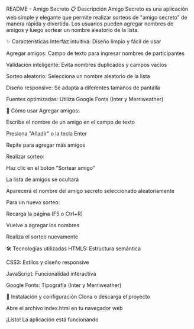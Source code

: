 README - Amigo Secreto
📋 Descripción
Amigo Secreto es una aplicación web simple y elegante que permite realizar sorteos de "amigo secreto" de manera rápida y divertida. Los usuarios pueden agregar nombres de amigos y luego sortear un nombre aleatorio de la lista.

✨ Características
Interfaz intuitiva: Diseño limpio y fácil de usar

Agregar amigos: Campo de texto para ingresar nombres de participantes

Validación inteligente: Evita nombres duplicados y campos vacíos

Sorteo aleatorio: Selecciona un nombre aleatorio de la lista

Diseño responsive: Se adapta a diferentes tamaños de pantalla

Fuentes optimizadas: Utiliza Google Fonts (Inter y Merriweather)

🚀 Cómo usar
Agregar amigos:

Escribe el nombre de un amigo en el campo de texto

Presiona "Añadir" o la tecla Enter

Repite para agregar más amigos

Realizar sorteo:

Haz clic en el botón "Sortear amigo"

La lista de amigos se ocultará

Aparecerá el nombre del amigo secreto seleccionado aleatoriamente

Para un nuevo sorteo:

Recarga la página (F5 o Ctrl+R)

Vuelve a agregar los nombres

Realiza el sorteo nuevamente

🛠️ Tecnologías utilizadas
HTML5: Estructura semántica

CSS3: Estilos y diseño responsive

JavaScript: Funcionalidad interactiva

Google Fonts: Tipografía (Inter y Merriweather)

🔧 Instalación y configuración
Clona o descarga el proyecto

Abre el archivo index.html en tu navegador web

¡Listo! La aplicación está funcionando
